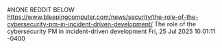 #NONE REDDIT BELOW
https://www.bleepingcomputer.com/news/security/the-role-of-the-cybersecurity-pm-in-incident-driven-development/
The role of the cybersecurity PM in incident-driven development
Fri, 25 Jul 2025 10:01:11 -0400